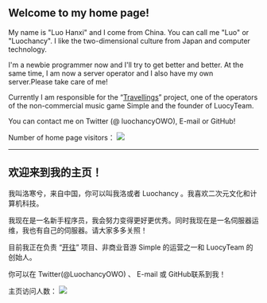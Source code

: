 ## Welcome to my home page!

My name is "Luo Hanxi" and I come from China. You can call me "Luo" or "Luochancy".  I like the two-dimensional culture from Japan and computer technology.

I'm a newbie programmer now and I'll try to get better and better.  At the same time, I am now a server operator and I also have my own server.Please take care of me!

Currently I am responsible for the “[Travellings](https://github.com/travellings-link/travellings/)” project, one of the operators of the non-commercial music game Simple and the founder of LuocyTeam.

You can contact me on Twitter (@ luochancyOWO), E-mail or GitHub!

Number of home page visitors：
![](https://komarev.com/ghpvc/?username=Luochancy)

---------------

## 欢迎来到我的主页！

我叫洛寒兮，来自中国，你可以叫我洛或者 Luochancy 。我喜欢二次元文化和计算机科技。

我现在是一名新手程序员，我会努力变得更好更优秀。同时我现在是一名伺服器运维，我也有自己的伺服器。请大家多多关照！

目前我正在负责 “[开往](https://github.com/travellings-link/travellings/)” 项目、非商业音游 Simple 的运营之一和 LuocyTeam 的创始人。

你可以在 Twitter(@LuochancyOWO) 、 E-mail 或 GitHub联系到我！

主页访问人数：
![](https://komarev.com/ghpvc/?username=Luochancy)
